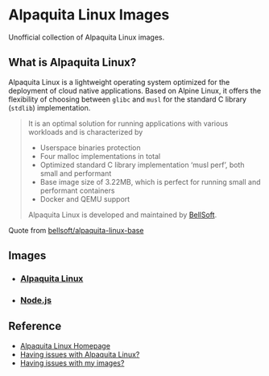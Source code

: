 # Alpaquita Linux Images

Unofficial collection of Alpaquita Linux images. 

## What is Alpaquita Linux?

Alpaquita Linux is a lightweight operating system optimized for the deployment of cloud native applications. Based on Alpine Linux, it offers the flexibility of choosing between `glibc` and `musl` for the standard C library (`stdlib`) implementation.


>It is an optimal solution for running applications with various workloads and is characterized by
>
> - Userspace binaries protection
> - Four malloc implementations in total
> - Optimized standard C library implementation ‘musl perf’, both small and performant
> - Base image size of 3.22MB, which is perfect for running small and performant containers
> - Docker and QEMU support
>
> Alpaquita Linux is developed and maintained by [BellSoft](https://bell-sw.com).

Quote from [bellsoft/alpaquita-linux-base](https://hub.docker.com/r/bellsoft/alpaquita-linux-base)

## Images

- ### [Alpaquita Linux](https://hub.docker.com/r/astarivi/alpaquita)
- ### [Node.js](https://hub.docker.com/r/astarivi/node-alpaquita)

## Reference

- [Alpaquita Linux Homepage](https://bell-sw.com/alpaquita-linux/)
- [Having issues with Alpaquita Linux?](https://github.com/bell-sw/Alpaquita/issues)
- [Having issues with my images?](https://github.com/astarivi/alpaquita-images/issues)
